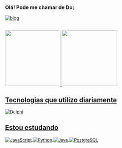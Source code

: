 ### Olá! Pode me chamar de Du;

[![blog](https://img.shields.io/badge/LinkedIn-0077B5?style=for-the-badge&logo=linkedin&logoColor=white)](https://www.linkedin.com/in/eduardo-felichak-7b0553239/)

<div><br>
<a href="https://github.com/EduardoFelichak">
<img height="180em" src="https://github-readme-stats.vercel.app/api?username=EduardoFelichak&show_icons=true&theme=dracula&include_all_commits=true&count_private=true"/>
<img height="180em" src="https://github-readme-stats.vercel.app/api/top-langs/?username=EduardoFelichak&layout=compact&langs_count=7&theme=dracula"/>
</div>

## Tecnologias que utilizo diariamente
<div>
  <img align="center" src="https://img.shields.io/badge/Delphi_RAD_Studio-B22222?style=for-the-badge&logo=delphi&logoColor=white" alt="Delphi"/>
</div>

## Estou estudando
<div>
  <img align="center" src="https://img.shields.io/badge/JavaScript-F7DF1E?style=for-the-badge&logo=javascript&logoColor=black" alt="JavaScript"/>
  <img align="center" src="https://img.shields.io/badge/python-3670A0?style=for-the-badge&logo=python&logoColor=ffdd54" alt="Python"/>
  <img align="center" src="https://img.shields.io/badge/Java-ED8B00?style=for-the-badge&logo=openjdk&logoColor=white" alt="Java"/>
  <img align="center" src="https://img.shields.io/badge/PostgreSQL-316192?style=for-the-badge&logo=postgresql&logoColor=white" alt="PostgreSQL"/>  
</div>

